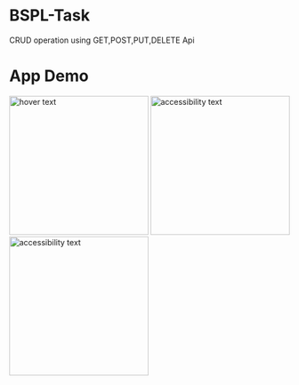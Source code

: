 # BSPL-Task
CRUD operation using GET,POST,PUT,DELETE Api

# App Demo
<p >
  <img src="https://user-images.githubusercontent.com/55411086/173230993-5e943555-5527-4f91-b47e-b2626d706b79.jpeg" width="250" title="hover text">
  <img src="https://user-images.githubusercontent.com/55411086/173230995-0bb35f86-d2c8-4fb3-92e9-d2fcd8e3754f.jpeg" width="250" alt="accessibility text">
 <img src="https://user-images.githubusercontent.com/55411086/173231000-d6a1ffe0-d2f3-4cda-af78-2edc96a4b2c3.jpeg" width="250" alt="accessibility text">
</p>

